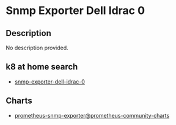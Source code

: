 # Snmp Exporter Dell Idrac 0

## Description

No description provided.

## k8 at home search

- [snmp-exporter-dell-idrac-0](https://nanne.dev/k8s-at-home-search/#/snmp-exporter-dell-idrac-0)

## Charts

- [prometheus-snmp-exporter@prometheus-community-charts](https://prometheus-community.github.io/helm-charts/)

